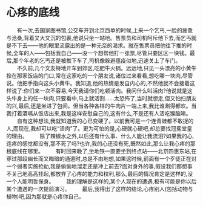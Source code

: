 # 心疼的底线
　　有一次,去国家图书馆,公交车开到北京西单的时候,上来一个乞丐,一脸的疲惫与沧桑,背着又大又沉的包裹,他说只坐一站地。售票员和司机呵斥他下去,而乞丐就是不下去——他的眼里流露出的是一种无奈的渴求。就在售票员把他往下推的时候,全车的人——包括我自己——没一个想帮他打一张票,尽管只要区区一块钱。最后,那个年老的乞丐还是被推下车了,司机像躲避瘟疫似地,迅速关上了车门。 
　　不久前,几个文友特地开车到郊区,吃肥牛火锅。远远地,只见一头漂亮的小黄牛拴在那家饭店的门口,常在这家吃的一个朋友说,诸位过来看看,想吃哪一块肉,尽管说。他把手指向这头小黄牛。我知道,他的热情是发自内心的,不然他就不会接着这样说了:你们来一次不容易,今天我请你们吃顿活肉。我问什么叫活肉?他说就是这头牛身上的任一块肉,只要看中,马上就活割……太恐怖了,当时就想走,但又怕扫朋友的兴,最后,还是坐进了包间。但当各种各样的牛肉片一端上来,我比谁涮得都欢。当我打着酒嗝从饭店出来,我是这样安慰自己的,这有什么,不是还有人活吃猴脑嘛。 
　　自有这种想法,我就知道我的心已变硬了。以前我可是一个连青蛙都不敢捉的人,而现在,我却可以吃“活肉”了。更为可怕的是,心硬就心硬吧,却总要找冠冕堂皇的理由。 
　　除了辣椒水之外,以后还有什么事、什么人能让我流泪?如果我的心,连疼的感觉都没有,那不死了吗?也许,我的心还没有死,既然如此,那么让我心疼的那根底线在哪里。 
　　有时回来晚了,坐地铁一直要坐到终点站——北京四惠东站,在穿过那段幽长而又晦暗的通道时,总是不由地想,如果这时候,前面有一个歹徒正在对一个弱者实施抢劫,我是偷偷地溜走还是冲上前去?面对身外的事,假设我们都想事不关己地高高挂起,都放弃了心疼的能力和权利,那么,最后的情况肯定是这样的,没一个人能明哲保身。 
　　我的理解是这样的,某个人现在的遭遇,极有可能是你以后某个遭遇的一次提前演习。 
　　最后,我得出了这样的结论,心疼别人(包括动物与植物)吧,因为那就是心疼你自己。
 